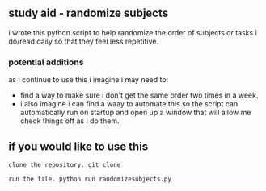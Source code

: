 ## study aid - randomize subjects

i wrote this python script to help randomize the order of subjects or tasks i do/read daily so that they feel less repetitive.

### potential additions

as i continue to use this i imagine i may need to:

- find a way to make sure i don't get the same order two times in a week.
- i also imagine i can find a waay to automate this so the script can automatically run on startup and open up a window that will allow me check things off as i do them.

## if you would like to use this

```
clone the repository. git clone
```
```
run the file. python run randomizesubjects.py
```
